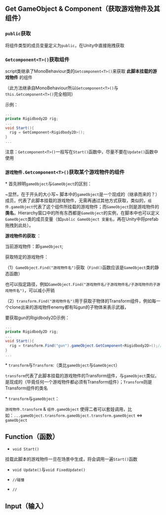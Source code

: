 ## Get GameObject & Component（获取游戏物件及其组件） 

### `public`获取 

将组件类型的成员变量定义为`public`，在Unity中直接拖拽获取 

### `Getcomponent<T>()`获取组件 

script类继承了MonoBehaviour类的`Getcomponent<T>()`来获取 **此脚本挂载的游戏物件** 的组件 

（此方法继承自MonoBehaviour所以`Getcomponent<T>()`与`this.Getcomponent<T>()`完全相同）

示例： 

```C#
...
private Rigidbody2D rig;
...
void Start(){
  rig = GetComponent<Rigidbody2D>();
}
...
``` 

注意：`Getcomponent<T>()`一般写在`Start()`函数中，尽量不要在`Update()`函数中使用 

### `游戏物件.Getcomponent<T>()`获取某个游戏物件的组件 

\* 首先辨明`gameObject`与`GameObject`的区别： 

  ~显然，在于开头的大小写~ 脚本中的`gameObject`是一个现成的（继承而来的？）成员，代表了此脚本挂载的游戏物件，无需再通过其他方式获取，类似的，`组件.gameObject`代表了这个组件所挂载的游戏物件；而`GameObject`则是游戏物件的**类名**，Hierarchy窗口中的所有东西都是`GameObject`的实例，在脚本中也可以定义`GameObject`类的成员变量（如`public GameObject 变量名`，再在Unity中将prefab拖拽到此处）。 

 **游戏物件的获取** ： 

当前游戏物件：即`gameObject`; 

获取特定的游戏物件： 

（1）`GameObject.Find("游戏物件名")`获取（`Find()`函数应该是`GameObject`类的静态函数） 

也可以指定路径，例如`GameObject.Find("游戏物件名/子游戏物件名/子游戏物件的子游戏物件名")`，可以减小开销 

（2）`transform.Find("游戏物件名")`用于获取子物体的Transform组件，例如每一个clone出来的游戏物件enemy都有叫gun的子物体来表示武器， 

要获取gun的Rigidbody2D示例：

```C#
...
private Rigidbody2D rig;
...
void Start(){
  rig = transform.Find("gun").gameObject.GetComponent<Rigidbody2D>();//transform.Find("gun")获取了gun的Transform组件
}
...
``` 

 \* `transform`与`Transform`:（类比`gameObject`与`GameObject`）  
 
 `transform`代表了此脚本挂载的游戏物件的Transform组件，与`gameObject`类似，是现成的（毕竟任何一个游戏物件都必须有Transform组件）；`Transform`则是Transform组件的类名
  
 \* `transform`与`gameObject`：
  
`游戏物件.transform` & `组件.gameObject` 使得二者可以套娃调用，比如：`...gameObject.transform.gameObject.transform.gameObject` <=> `gameObject`

## Function（函数） 

- `void Start()` 

挂载此脚本的游戏物件一旦在场景中生成，将会调用一遍`Start()`函数 

- `void Update()`与`void FixedUpdate()` 

- `//碰撞` 

- `//`
## Input（输入） 
